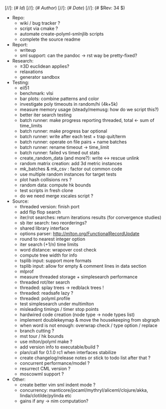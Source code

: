 
[//]: (# $Id$)
[//]: (# $Author$)
[//]: (# $Date$)
[//]: (# $Rev: 34 $)

* Repo:
    - wiki / bug tracker ?
    - script via cmake ?
    - automate create-polyml-smlnjlib scripts
    - complete the source readme
* Report:
    - writeup
    - sml support: can the pandoc -> rst way be pretty-fixed?
* Research:
    - ≥3D euclidean applies?
    - relaxations
    - generator sandbox
* Testing:
    - eil51
    - benchmark: vlsi
    - bar plots: combine patterns and color
    - investigate poly timeouts in random/hi (4k+5k)
    - measure memory usage (steady/memusg: how do we script this?)
    - better iter search testing
    - batch runner: make progress reporting threaded, total <- sum of time_limits
    - batch runner: make progress bar optional
    - batch runner: write after each test + trap quit/term
    - batch runner: operate on file pairs + name batches
    - batch runner: rename timeout -> time_limit
    - batch runner: failed vs timed out stats
    - create_random_data (and more?): write <-> rescue unlink
    - random matrix creation: add 3d metric instances
    - mk_batches & mk_csv : factor out common code
    - use multiple random instances for target tests
    - plot hash collisions nrs ?
    - random data: compute hk bounds
    - test scripts in fresh clone
    - do we need merge xscales script ?
* Source:
    - threaded version: finish port
    - add flip flop search
    - iter/rot searches: return iterations results (for convergence studies)
    - sb iter search: two reorderings?
    - shared library interface
    - options parser: http://mlton.org/FunctionalRecordUpdate
    - round to nearest integer option
    - iter search (+1/n) time limits
    - word distance: wrapover cost check
    - compute tree width for info
    - tsplib input: support more formats
    - tsplib input: allow for empty & comment lines in data section
    - mlprof
    - measure threaded storage + simplesearch performance
    - threaded rot/iter search
    - threaded: splay trees -> redblack trees !
    - threaded: readsafe lazy ?
    - threaded: polyml.profile
    - test simplesearch under multimlton
    - misleading timings / timer stop points
    - hardwired code creation (node type -> node types list)
    - implement doublekeymap & move the housekeeping from sbgraph
    - when word is not enough: overwrap check / type option / replace
    - branch cutting ?
    - mst tour / hk bounds
    - use mlton/polyml make ?
    - add version info to executable/build ?
    - plan/call for 0.1.0 rc1 when interfaces stabilize
    - create changelog/release notes or stick to todo list after that ?
    - concurrent performance/model ?
    - resurrect CML version ?
    - moscowml support ?
* Other:
    - create better vim sml indent mode ?
    - concurrency: manticore/jocaml/mythryl/aliceml/clojure/akka,
                   linda/clotilde/pylinda etc
    - gains if any -> nim computation?

